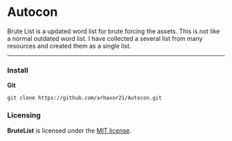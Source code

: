 # Autocon
      
Brute List is a updated word list for brute forcing the assets. This is not like a normal outdated word list. I have collected a several list from many resources and created them as a single list.

- - -

### Install


**Git**
```
git clone https://github.com/arhaxor21/Autocon.git
```

### Licensing

**BruteList** is licensed under the [MIT license](LICENSE).




